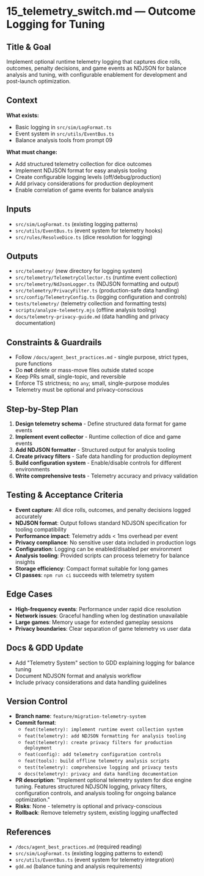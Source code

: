 # 15_telemetry_switch.md — Outcome Logging for Tuning

## Title & Goal
Implement optional runtime telemetry logging that captures dice rolls, outcomes, penalty decisions, and game events as NDJSON for balance analysis and tuning, with configurable enablement for development and post-launch optimization.

## Context
**What exists:**
- Basic logging in `src/sim/LogFormat.ts`
- Event system in `src/utils/EventBus.ts`
- Balance analysis tools from prompt 09

**What must change:**
- Add structured telemetry collection for dice outcomes
- Implement NDJSON format for easy analysis tooling
- Create configurable logging levels (off/debug/production)
- Add privacy considerations for production deployment
- Enable correlation of game events for balance analysis

## Inputs
- `src/sim/LogFormat.ts` (existing logging patterns)
- `src/utils/EventBus.ts` (event system for telemetry hooks)
- `src/rules/ResolveDice.ts` (dice resolution for logging)

## Outputs
- `src/telemetry/` (new directory for logging system)
- `src/telemetry/TelemetryCollector.ts` (runtime event collection)
- `src/telemetry/NdJsonLogger.ts` (NDJSON formatting and output)
- `src/telemetry/PrivacyFilter.ts` (production-safe data handling)
- `src/config/TelemetryConfig.ts` (logging configuration and controls)
- `tests/telemetry/` (telemetry collection and formatting tests)
- `scripts/analyze-telemetry.mjs` (offline analysis tooling)
- `docs/telemetry-privacy-guide.md` (data handling and privacy documentation)

## Constraints & Guardrails
- Follow `/docs/agent_best_practices.md` - single purpose, strict types, pure functions
- Do **not** delete or mass-move files outside stated scope
- Keep PRs small, single-topic, and reversible
- Enforce TS strictness; no `any`; small, single-purpose modules
- Telemetry must be optional and privacy-conscious

## Step-by-Step Plan
1. **Design telemetry schema** - Define structured data format for game events
2. **Implement event collector** - Runtime collection of dice and game events
3. **Add NDJSON formatter** - Structured output for analysis tooling
4. **Create privacy filters** - Safe data handling for production deployment
5. **Build configuration system** - Enable/disable controls for different environments
6. **Write comprehensive tests** - Telemetry accuracy and privacy validation

## Testing & Acceptance Criteria
- **Event capture**: All dice rolls, outcomes, and penalty decisions logged accurately
- **NDJSON format**: Output follows standard NDJSON specification for tooling compatibility
- **Performance impact**: Telemetry adds < 1ms overhead per event
- **Privacy compliance**: No sensitive user data included in production logs
- **Configuration**: Logging can be enabled/disabled per environment
- **Analysis tooling**: Provided scripts can process telemetry for balance insights
- **Storage efficiency**: Compact format suitable for long games
- **CI passes**: `npm run ci` succeeds with telemetry system

## Edge Cases
- **High-frequency events**: Performance under rapid dice resolution
- **Network issues**: Graceful handling when log destination unavailable
- **Large games**: Memory usage for extended gameplay sessions
- **Privacy boundaries**: Clear separation of game telemetry vs user data

## Docs & GDD Update
- Add "Telemetry System" section to GDD explaining logging for balance tuning
- Document NDJSON format and analysis workflow
- Include privacy considerations and data handling guidelines

## Version Control
- **Branch name**: `feature/migration-telemetry-system`
- **Commit format**:
  - `feat(telemetry): implement runtime event collection system`
  - `feat(telemetry): add NDJSON formatting for analysis tooling`
  - `feat(telemetry): create privacy filters for production deployment`
  - `feat(config): add telemetry configuration controls`
  - `feat(tools): build offline telemetry analysis scripts`
  - `test(telemetry): comprehensive logging and privacy tests`
  - `docs(telemetry): privacy and data handling documentation`
- **PR description**: "Implement optional telemetry system for dice engine tuning. Features structured NDJSON logging, privacy filters, configuration controls, and analysis tooling for ongoing balance optimization."
- **Risks**: None - telemetry is optional and privacy-conscious
- **Rollback**: Remove telemetry system, existing logging unaffected

## References
- `/docs/agent_best_practices.md` (required reading)
- `src/sim/LogFormat.ts` (existing logging patterns to extend)
- `src/utils/EventBus.ts` (event system for telemetry integration)
- `gdd.md` (balance tuning and analysis requirements)
